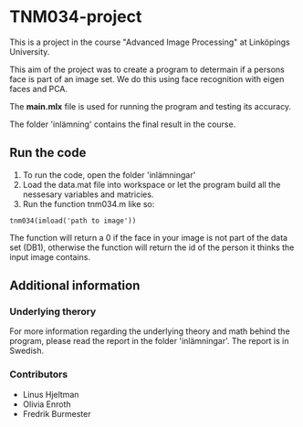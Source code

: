 # TNM034-project
This is a project in the course "Advanced Image Processing" at Linköpings University. 

This aim of the project was to create a program to determain if a persons face is part of an image set. We do this using face recognition with eigen faces and PCA.

The **main.mlx** file is used for running the program and testing its accuracy. 

The folder 'inlämning' contains the final result in the course. 

## Run the code
1. To run the code, open the folder 'inlämningar'
2. Load the data.mat file into workspace or let the program build all the nessesary variables and matricies. 
3. Run the function tnm034.m like so:
```
tnm034(imload('path to image'))
```
The function will return a 0 if the face in your image is not part of the data set (DB1), otherwise the function will return the id of the person it thinks the input image contains.

## Additional information
### Underlying therory
For more information regarding the underlying theory and math behind the program, please read the report in the folder 'inlämningar'. The report is in Swedish. 

### Contributors
- Linus Hjeltman
- Olivia Enroth
- Fredrik Burmester
